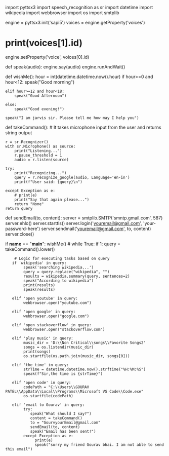 import pyttsx3
import speech_recognition as sr
import datetime
import wikipedia
import webbrowser
import os
import smtplib

engine = pyttsx3.init('sapi5')
voices = engine.getProperty('voices')
# print(voices[1].id)
engine.setProperty('voice', voices[0].id)

def speak(audio):
    engine.say(audio)
    engine.runAndWait()

def wishMe():
    hour = int(datetime.datetime.now().hour)
    if hour>=0 and hour<12:
        speak("Good morning")
    
    elif hour>=12 and hour<18:
        speak("Good Afternoon")
    
    else:
        speak("Good evening!")
    
    speak("I am jarvis sir. Please tell me how may I help you")

def takeCommand():
    # It takes microphone input from the user and returns string output

    r = sr.Recognizer()
    with sr.Microphone() as source:
        print("Listening...")
        r.pause_threshold = 1
        audio = r.listen(source)

    try:
        print("Recognizing...")
        query = r.recognize_google(audio, Language='en-in')
        print(f"User said: {query}\n")

    except Exception as e:
        # print(e)
        print("Say that again please...")
        return "None"
    return query

def sendEmail(to, content):
     server = smtplib.SMTP('smntp.gmail.com', 587)
     server.ehlo()
     server.starttls()
     server.login('youremail@gmail.com', 'your-password-here')
     server.sendmail('youremail@gmail.com', to, content)
     server.close()

if __name__ == "__main__":
    wishMe()
    # while True:
if 1:
       query = takeCommand().lower()

        # Logic for executing tasks based on query
       if 'wikipedia' in query:
            speak('searching wikipedia...')
            query = query.replace("wikipedia", "")
            results = wikipedia.summary(query, sentences=2)
            speak("According to wikipedia")
            print(results)
            speak(results)

       elif 'open youtube' in query:
            webbrowser.open("youtube.com")

       elif 'open google' in query:
            webbrowser.open("google.com")

       elif 'open stackoverflow' in query:
            webbrowser.open("stackoverflow.com")

       elif 'play music' in query:
            music_dir = 'D:\\Non Critical\\songs\\Favorite Songs2'
            songs = os.listendir(music_dir)
            print(songs)
            os.startfile(os.path.join(music_dir, songs[0]))

       elif 'the time' in query:
            strTime = datetime.datetime.now().strftime("%H:%M:%S")
            speak(f"Sir,the time is {strTime}")

       elif 'open code' in query:
            codePath = "C:\\Users\\GOURAV PATEL\\AppData\\Local\\Programs\\Microsoft VS Code\\Code.exe"
            os.startfile(codePath)

       elif 'email to Gourav' in query:
            try:
               speak("What should I say?")
               content = takeCommand()
               to = "GourvyourEmail@gmail.com"
               sendEmail(to, content)
               speak("Email has been sent!")
            except Exception as e:
                 print(e)
                 speak("sorry my friend Gourav bhai. I am not able to send this email")   
